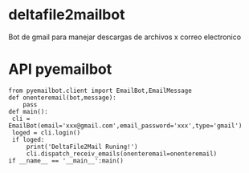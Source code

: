 # deltafile2mailbot
Bot de gmail para manejar descargas de archivos x correo electronico 
# API pyemailbot
   ``` 
   from pyemailbot.client import EmailBot,EmailMessage
   def onenteremail(bot,message):
       pass
   def main():
    cli = EmailBot(email='xxx@gmail.com',email_password='xxx',type='gmail')
    loged = cli.login()
    if loged:
        print('DeltaFile2Mail Runing!')
        cli.dispatch_receiv_emails(onenteremail=onenteremail)
   if __name__ == '__main__':main()
